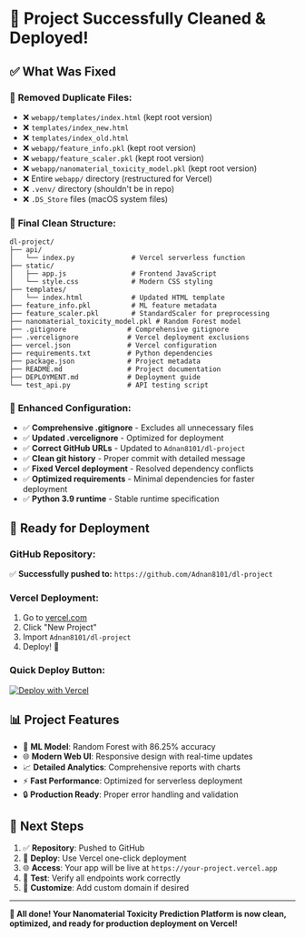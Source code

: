# 🎉 Project Successfully Cleaned & Deployed!

## ✅ **What Was Fixed**

### 🧹 **Removed Duplicate Files:**
- ❌ `webapp/templates/index.html` (kept root version)
- ❌ `templates/index_new.html` 
- ❌ `templates/index_old.html`
- ❌ `webapp/feature_info.pkl` (kept root version)
- ❌ `webapp/feature_scaler.pkl` (kept root version)
- ❌ `webapp/nanomaterial_toxicity_model.pkl` (kept root version)
- ❌ Entire `webapp/` directory (restructured for Vercel)
- ❌ `.venv/` directory (shouldn't be in repo)
- ❌ `.DS_Store` files (macOS system files)

### 📁 **Final Clean Structure:**
```
dl-project/
├── api/
│   └── index.py              # Vercel serverless function
├── static/
│   ├── app.js                # Frontend JavaScript
│   └── style.css             # Modern CSS styling
├── templates/
│   └── index.html            # Updated HTML template
├── feature_info.pkl          # ML feature metadata
├── feature_scaler.pkl        # StandardScaler for preprocessing
├── nanomaterial_toxicity_model.pkl # Random Forest model
├── .gitignore               # Comprehensive gitignore
├── .vercelignore            # Vercel deployment exclusions
├── vercel.json              # Vercel configuration
├── requirements.txt         # Python dependencies
├── package.json             # Project metadata
├── README.md                # Project documentation
├── DEPLOYMENT.md            # Deployment guide
└── test_api.py              # API testing script
```

### 🔧 **Enhanced Configuration:**
- ✅ **Comprehensive .gitignore** - Excludes all unnecessary files
- ✅ **Updated .vercelignore** - Optimized for deployment
- ✅ **Correct GitHub URLs** - Updated to `Adnan8101/dl-project`
- ✅ **Clean git history** - Proper commit with detailed message
- ✅ **Fixed Vercel deployment** - Resolved dependency conflicts
- ✅ **Optimized requirements** - Minimal dependencies for faster deployment
- ✅ **Python 3.9 runtime** - Stable runtime specification

## 🚀 **Ready for Deployment**

### **GitHub Repository:** 
✅ **Successfully pushed to:** `https://github.com/Adnan8101/dl-project`

### **Vercel Deployment:**
1. Go to [vercel.com](https://vercel.com)
2. Click "New Project"  
3. Import `Adnan8101/dl-project`
4. Deploy! 🚀

### **Quick Deploy Button:**
[![Deploy with Vercel](https://vercel.com/button)](https://vercel.com/new/clone?repository-url=https://github.com/Adnan8101/dl-project)

## 📊 **Project Features**
- 🤖 **ML Model**: Random Forest with 86.25% accuracy
- 🌐 **Modern Web UI**: Responsive design with real-time updates
- 📈 **Detailed Analytics**: Comprehensive reports with charts
- ⚡ **Fast Performance**: Optimized for serverless deployment
- 🔒 **Production Ready**: Proper error handling and validation

## 🎯 **Next Steps**
1. ✅ **Repository**: Pushed to GitHub
2. 🚀 **Deploy**: Use Vercel one-click deployment  
3. 🌐 **Access**: Your app will be live at `https://your-project.vercel.app`
4. 📱 **Test**: Verify all endpoints work correctly
5. 🎨 **Customize**: Add custom domain if desired

---

**🎉 All done! Your Nanomaterial Toxicity Prediction Platform is now clean, optimized, and ready for production deployment on Vercel!**
